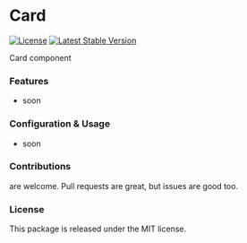 # Card

[![License](https://poser.pugx.org/laravel-enso/card/license)](https://packagist.org/packages/laravel-enso/card)
[![Latest Stable Version](https://poser.pugx.org/laravel-enso/card/version)](https://packagist.org/packages/laravel-enso/card)

Card component

### Features

- soon

### Configuration & Usage

- soon

### Contributions

are welcome. Pull requests are great, but issues are good too.

### License

This package is released under the MIT license.